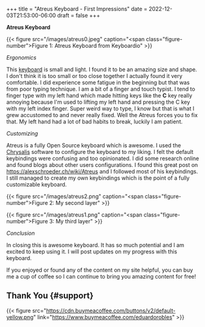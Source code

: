 +++
title = "Atreus Keyboard - First Impressions"
date = 2022-12-03T21:53:00-06:00
draft = false
+++

**Atreus Keyboard**

{{< figure src="/images/atreus0.jpeg" caption="<span class=\"figure-number\">Figure 1: </span>Atreus Keyboard from Keyboardio" >}}

_Ergonomics_

This [keyboard](https://shop.keyboard.io/products/keyboardio-atreus) is small and light. I found it to be an amazing size and shape. I don't think it is too small or too close together I actually found it very comfortable. I did experience some fatigue in the beginning but that was from poor typing technique. I am a bit of a finger and touch typist. I tend to finger type with my left hand which made hitting keys like the **C** key really annoying because I'm used to lifting my left hand and pressing the C key with my left index finger. Super weird way to type, I know but that is what I grew accustomed to and never really fixed. Well the Atreus forces you to fix that. My left hand had a lot of bad habits to break, luckily I am patient.

_Customizing_

Atreus is a fully Open Source keyboard which is awesome. I used the [Chrysalis](https://github.com/keyboardio/Chrysalis) software to configure the keyboard to my liking. I felt the default keybindings were confusing and too opinionated. I did some research online and found blogs about other users configurations. I found this great post on <https://alexschroeder.ch/wiki/Atreus> and I followed most of his keybindings. I still managed to create my own keybindings which is the point of a fully customizable keyboard.

{{< figure src="/images/atreus2.png" caption="<span class=\"figure-number\">Figure 2: </span>My second layer" >}}

{{< figure src="/images/atreus1.png" caption="<span class=\"figure-number\">Figure 3: </span>My third layer" >}}

_Conclusion_

In closing this is awesome keyboard. It has so much potential and I am excited to keep using it. I will post updates on my progress with this keyboard.

If you enjoyed or found any of the content on my site helpful, you can buy me a cup of coffee so I can continue to bring you amazing content for free!


## Thank You {#support}

{{< figure src="https://cdn.buymeacoffee.com/buttons/v2/default-yellow.png" link="https://www.buymeacoffee.com/eduardorobles" >}}
